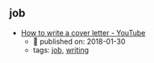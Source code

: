 job 
---
* [How to write a cover letter - YouTube](https://www.youtube.com/watch?v=3AaEvnVjrRc&feature=youtu.be)
    * :calendar: published on: 2018-01-30
    * tags: [job](../tags/job.md), [writing](../tags/writing.md)
